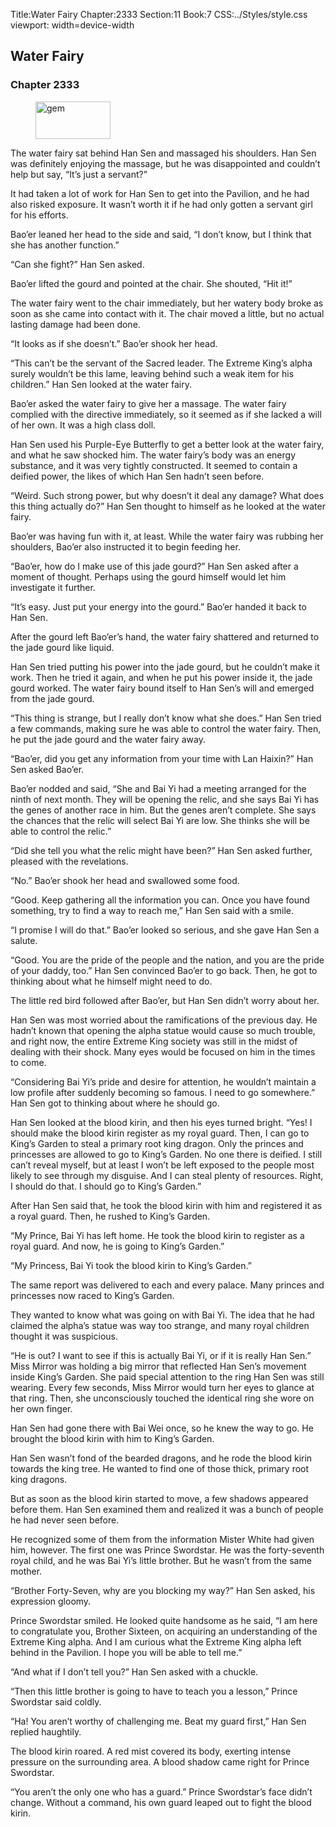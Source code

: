 Title:Water Fairy 
Chapter:2333 
Section:11 
Book:7 
CSS:../Styles/style.css 
viewport: width=device-width
  
## Water Fairy
### Chapter 2333
  
<figure>
	<img src="../Images/gem.gif" alt="gem" id="gem" width="120" height="60" />
</figure>
  

  
The water fairy sat behind Han Sen and massaged his shoulders. Han Sen was definitely enjoying the massage, but he was disappointed and couldn’t help but say, “It’s just a servant?”

It had taken a lot of work for Han Sen to get into the Pavilion, and he had also risked exposure. It wasn’t worth it if he had only gotten a servant girl for his efforts.

Bao’er leaned her head to the side and said, “I don’t know, but I think that she has another function.”

“Can she fight?” Han Sen asked.

Bao’er lifted the gourd and pointed at the chair. She shouted, “Hit it!”

The water fairy went to the chair immediately, but her watery body broke as soon as she came into contact with it. The chair moved a little, but no actual lasting damage had been done.

“It looks as if she doesn’t.” Bao’er shook her head.

“This can’t be the servant of the Sacred leader. The Extreme King’s alpha surely wouldn’t be this lame, leaving behind such a weak item for his children.” Han Sen looked at the water fairy.

Bao’er asked the water fairy to give her a massage. The water fairy complied with the directive immediately, so it seemed as if she lacked a will of her own. It was a high class doll.

Han Sen used his Purple-Eye Butterfly to get a better look at the water fairy, and what he saw shocked him. The water fairy’s body was an energy substance, and it was very tightly constructed. It seemed to contain a deified power, the likes of which Han Sen hadn’t seen before.

“Weird. Such strong power, but why doesn’t it deal any damage? What does this thing actually do?” Han Sen thought to himself as he looked at the water fairy.

Bao’er was having fun with it, at least. While the water fairy was rubbing her shoulders, Bao’er also instructed it to begin feeding her.

“Bao’er, how do I make use of this jade gourd?” Han Sen asked after a moment of thought. Perhaps using the gourd himself would let him investigate it further.

“It’s easy. Just put your energy into the gourd.” Bao’er handed it back to Han Sen.

After the gourd left Bao’er’s hand, the water fairy shattered and returned to the jade gourd like liquid.

Han Sen tried putting his power into the jade gourd, but he couldn’t make it work. Then he tried it again, and when he put his power inside it, the jade gourd worked. The water fairy bound itself to Han Sen’s will and emerged from the jade gourd.

“This thing is strange, but I really don’t know what she does.” Han Sen tried a few commands, making sure he was able to control the water fairy. Then, he put the jade gourd and the water fairy away.

“Bao’er, did you get any information from your time with Lan Haixin?” Han Sen asked Bao’er.

Bao’er nodded and said, “She and Bai Yi had a meeting arranged for the ninth of next month. They will be opening the relic, and she says Bai Yi has the genes of another race in him. But the genes aren’t complete. She says the chances that the relic will select Bai Yi are low. She thinks she will be able to control the relic.”

“Did she tell you what the relic might have been?” Han Sen asked further, pleased with the revelations.

“No.” Bao’er shook her head and swallowed some food.

“Good. Keep gathering all the information you can. Once you have found something, try to find a way to reach me,” Han Sen said with a smile.

“I promise I will do that.” Bao’er looked so serious, and she gave Han Sen a salute.

“Good. You are the pride of the people and the nation, and you are the pride of your daddy, too.” Han Sen convinced Bao’er to go back. Then, he got to thinking about what he himself might need to do.

The little red bird followed after Bao’er, but Han Sen didn’t worry about her.

Han Sen was most worried about the ramifications of the previous day. He hadn’t known that opening the alpha statue would cause so much trouble, and right now, the entire Extreme King society was still in the midst of dealing with their shock. Many eyes would be focused on him in the times to come.

“Considering Bai Yi’s pride and desire for attention, he wouldn’t maintain a low profile after suddenly becoming so famous. I need to go somewhere.” Han Sen got to thinking about where he should go.

Han Sen looked at the blood kirin, and then his eyes turned bright. “Yes! I should make the blood kirin register as my royal guard. Then, I can go to King’s Garden to steal a primary root king dragon. Only the princes and princesses are allowed to go to King’s Garden. No one there is deified. I still can’t reveal myself, but at least I won’t be left exposed to the people most likely to see through my disguise. And I can steal plenty of resources. Right, I should do that. I should go to King’s Garden.”

After Han Sen said that, he took the blood kirin with him and registered it as a royal guard. Then, he rushed to King’s Garden.

“My Prince, Bai Yi has left home. He took the blood kirin to register as a royal guard. And now, he is going to King’s Garden.”

“My Princess, Bai Yi took the blood kirin to King’s Garden.”

The same report was delivered to each and every palace. Many princes and princesses now raced to King’s Garden.

They wanted to know what was going on with Bai Yi. The idea that he had claimed the alpha’s statue was way too strange, and many royal children thought it was suspicious.

“He is out? I want to see if this is actually Bai Yi, or if it is really Han Sen.” Miss Mirror was holding a big mirror that reflected Han Sen’s movement inside King’s Garden. She paid special attention to the ring Han Sen was still wearing. Every few seconds, Miss Mirror would turn her eyes to glance at that ring. Then, she unconsciously touched the identical ring she wore on her own finger.

Han Sen had gone there with Bai Wei once, so he knew the way to go. He brought the blood kirin with him to King’s Garden.

Han Sen wasn’t fond of the bearded dragons, and he rode the blood kirin towards the king tree. He wanted to find one of those thick, primary root king dragons.

But as soon as the blood kirin started to move, a few shadows appeared before them. Han Sen examined them and realized it was a bunch of people he had never seen before.

He recognized some of them from the information Mister White had given him, however. The first one was Prince Swordstar. He was the forty-seventh royal child, and he was Bai Yi’s little brother. But he wasn’t from the same mother.

“Brother Forty-Seven, why are you blocking my way?” Han Sen asked, his expression gloomy.

Prince Swordstar smiled. He looked quite handsome as he said, “I am here to congratulate you, Brother Sixteen, on acquiring an understanding of the Extreme King alpha. And I am curious what the Extreme King alpha left behind in the Pavilion. I hope you will be able to tell me.”

“And what if I don’t tell you?” Han Sen asked with a chuckle.

“Then this little brother is going to have to teach you a lesson,” Prince Swordstar said coldly.

“Ha! You aren’t worthy of challenging me. Beat my guard first,” Han Sen replied haughtily.

The blood kirin roared. A red mist covered its body, exerting intense pressure on the surrounding area. A blood shadow came right for Prince Swordstar.

“You aren’t the only one who has a guard.” Prince Swordstar’s face didn’t change. Without a command, his own guard leaped out to fight the blood kirin.